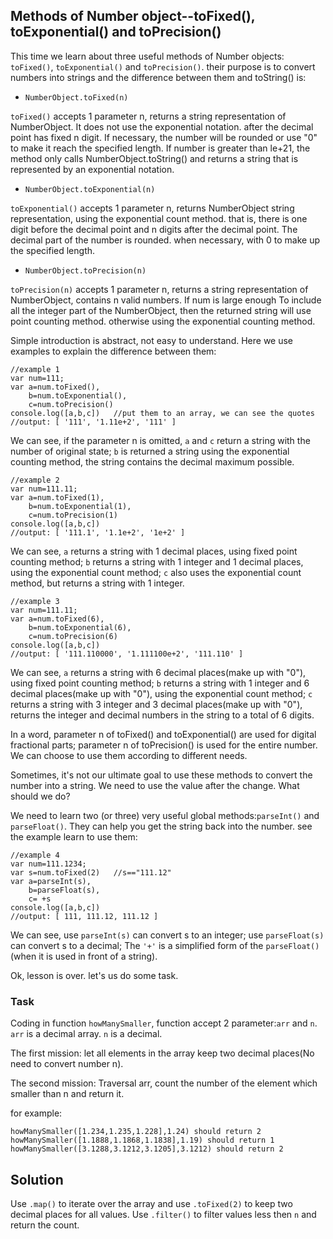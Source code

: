## Methods of Number object--toFixed(), toExponential() and toPrecision()

This time we learn about three useful methods of Number objects: `toFixed()`, `toExponential()` and `toPrecision()`. their purpose is to convert numbers into strings and the difference between them and toString() is:

- `NumberObject.toFixed(n)`

`toFixed()` accepts 1 parameter n, returns a string representation of NumberObject. It does not use the exponential notation. after the decimal point has fixed n digit. If necessary, the number will be rounded or use "0" to make it reach the specified length. If number is greater than le+21, the method only calls NumberObject.toString() and returns a string that is represented by an exponential notation.

- `NumberObject.toExponential(n)`

`toExponential()` accepts 1 parameter n, returns NumberObject string representation, using the exponential count method. that is, there is one digit before the decimal point and n digits after the decimal point. The decimal part of the number is rounded. when necessary, with 0 to make up the specified length.

- `NumberObject.toPrecision(n)`

`toPrecision(n)` accepts 1 parameter n, returns a string representation of NumberObject, contains n valid numbers. If num is large enough To include all the integer part of the NumberObject, then the returned string will use point counting method. otherwise using the exponential counting method.

Simple introduction is abstract, not easy to understand. Here we use examples to explain the difference between them:

```
//example 1
var num=111;
var a=num.toFixed(), 
    b=num.toExponential(), 
    c=num.toPrecision()
console.log([a,b,c])   //put them to an array, we can see the quotes
//output: [ '111', '1.11e+2', '111' ]
```
We can see, if the parameter n is omitted, `a` and `c` return a string with the number of original state; `b` is returned a string using the exponential counting method, the string contains the decimal maximum possible.
```
//example 2
var num=111.11;
var a=num.toFixed(1), 
    b=num.toExponential(1), 
    c=num.toPrecision(1)
console.log([a,b,c]) 
//output: [ '111.1', '1.1e+2', '1e+2' ]
```
We can see, `a` returns a string with 1 decimal places, using fixed point counting method; `b` returns a string with 1 integer and 1 decimal places, using the exponential count method; `c` also uses the exponential count method, but returns a string with 1 integer.

```
//example 3
var num=111.11;
var a=num.toFixed(6), 
    b=num.toExponential(6), 
    c=num.toPrecision(6)
console.log([a,b,c]) 
//output: [ '111.110000', '1.111100e+2', '111.110' ]
```
We can see, `a` returns a string with 6 decimal places(make up with "0"), using fixed point counting method; `b` returns a string with 1 integer and 6 decimal places(make up with "0"), using the exponential count method; `c` returns a string with 3 integer and 3 decimal places(make up with "0"), returns the integer and decimal numbers in the string to a total of 6 digits.

In a word, parameter n of toFixed() and toExponential() are used for digital fractional parts; parameter n of toPrecision() is used for the entire number. We can choose to use them according to different needs.

Sometimes, it's not our ultimate goal to use these methods to convert the number into a string. We need to use the value after the change. What should we do?

We need to learn two (or three) very useful global methods:`parseInt()` and `parseFloat()`. They can help you get the string back into the number. see the example learn to use them:
```
//example 4
var num=111.1234;
var s=num.toFixed(2)   //s=="111.12"
var a=parseInt(s),
    b=parseFloat(s),
    c= +s
console.log([a,b,c]) 
//output: [ 111, 111.12, 111.12 ]
```
We can see, use `parseInt(s)` can convert s to an integer; use `parseFloat(s)` can convert s to a decimal; The `'+'` is a simplified form of the `parseFloat()`(when it is used in front of a string).

Ok, lesson is over. let's us do some task.

### Task
Coding in function `howManySmaller`, function accept 2 parameter:`arr` and `n`. `arr` is a decimal array. `n` is a decimal.

The first mission: let all elements in the array keep two decimal places(No need to convert number n).

The second mission: Traversal arr, count the number of the element which smaller than n and return it.

for example:
```
howManySmaller([1.234,1.235,1.228],1.24) should return 2
howManySmaller([1.1888,1.1868,1.1838],1.19) should return 1
howManySmaller([3.1288,3.1212,3.1205],3.1212) should return 2
```

## Solution
Use `.map()` to iterate over the array and use `.toFixed(2)` to keep two decimal places for all values. Use `.filter()` to filter values less then `n` and return the count.